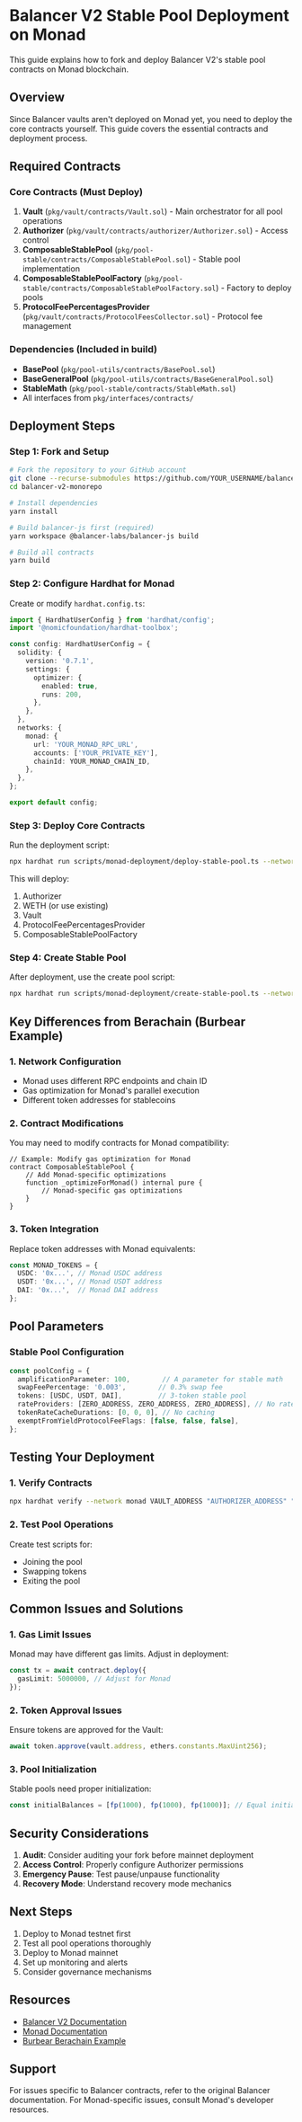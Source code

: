 # Balancer V2 Stable Pool Deployment on Monad

This guide explains how to fork and deploy Balancer V2's stable pool contracts on Monad blockchain.

## Overview

Since Balancer vaults aren't deployed on Monad yet, you need to deploy the core contracts yourself. This guide covers the essential contracts and deployment process.

## Required Contracts

### Core Contracts (Must Deploy)
1. **Vault** (`pkg/vault/contracts/Vault.sol`) - Main orchestrator for all pool operations
2. **Authorizer** (`pkg/vault/contracts/authorizer/Authorizer.sol`) - Access control
3. **ComposableStablePool** (`pkg/pool-stable/contracts/ComposableStablePool.sol`) - Stable pool implementation
4. **ComposableStablePoolFactory** (`pkg/pool-stable/contracts/ComposableStablePoolFactory.sol`) - Factory to deploy pools
5. **ProtocolFeePercentagesProvider** (`pkg/vault/contracts/ProtocolFeesCollector.sol`) - Protocol fee management

### Dependencies (Included in build)
- **BasePool** (`pkg/pool-utils/contracts/BasePool.sol`)
- **BaseGeneralPool** (`pkg/pool-utils/contracts/BaseGeneralPool.sol`)
- **StableMath** (`pkg/pool-stable/contracts/StableMath.sol`)
- All interfaces from `pkg/interfaces/contracts/`

## Deployment Steps

### Step 1: Fork and Setup
```bash
# Fork the repository to your GitHub account
git clone --recurse-submodules https://github.com/YOUR_USERNAME/balancer-v2-monorepo.git
cd balancer-v2-monorepo

# Install dependencies
yarn install

# Build balancer-js first (required)
yarn workspace @balancer-labs/balancer-js build

# Build all contracts
yarn build
```

### Step 2: Configure Hardhat for Monad
Create or modify `hardhat.config.ts`:

```typescript
import { HardhatUserConfig } from 'hardhat/config';
import '@nomicfoundation/hardhat-toolbox';

const config: HardhatUserConfig = {
  solidity: {
    version: '0.7.1',
    settings: {
      optimizer: {
        enabled: true,
        runs: 200,
      },
    },
  },
  networks: {
    monad: {
      url: 'YOUR_MONAD_RPC_URL',
      accounts: ['YOUR_PRIVATE_KEY'],
      chainId: YOUR_MONAD_CHAIN_ID,
    },
  },
};

export default config;
```

### Step 3: Deploy Core Contracts

Run the deployment script:
```bash
npx hardhat run scripts/monad-deployment/deploy-stable-pool.ts --network monad
```

This will deploy:
1. Authorizer
2. WETH (or use existing)
3. Vault
4. ProtocolFeePercentagesProvider
5. ComposableStablePoolFactory

### Step 4: Create Stable Pool

After deployment, use the create pool script:
```bash
npx hardhat run scripts/monad-deployment/create-stable-pool.ts --network monad
```

## Key Differences from Berachain (Burbear Example)

### 1. Network Configuration
- Monad uses different RPC endpoints and chain ID
- Gas optimization for Monad's parallel execution
- Different token addresses for stablecoins

### 2. Contract Modifications
You may need to modify contracts for Monad compatibility:

```solidity
// Example: Modify gas optimization for Monad
contract ComposableStablePool {
    // Add Monad-specific optimizations
    function _optimizeForMonad() internal pure {
        // Monad-specific gas optimizations
    }
}
```

### 3. Token Integration
Replace token addresses with Monad equivalents:
```typescript
const MONAD_TOKENS = {
  USDC: '0x...', // Monad USDC address
  USDT: '0x...', // Monad USDT address
  DAI: '0x...',  // Monad DAI address
};
```

## Pool Parameters

### Stable Pool Configuration
```typescript
const poolConfig = {
  amplificationParameter: 100,        // A parameter for stable math
  swapFeePercentage: '0.003',        // 0.3% swap fee
  tokens: [USDC, USDT, DAI],         // 3-token stable pool
  rateProviders: [ZERO_ADDRESS, ZERO_ADDRESS, ZERO_ADDRESS], // No rate providers
  tokenRateCacheDurations: [0, 0, 0], // No caching
  exemptFromYieldProtocolFeeFlags: [false, false, false],
};
```

## Testing Your Deployment

### 1. Verify Contracts
```bash
npx hardhat verify --network monad VAULT_ADDRESS "AUTHORIZER_ADDRESS" "WETH_ADDRESS" 0 0
```

### 2. Test Pool Operations
Create test scripts for:
- Joining the pool
- Swapping tokens
- Exiting the pool

## Common Issues and Solutions

### 1. Gas Limit Issues
Monad may have different gas limits. Adjust in deployment:
```typescript
const tx = await contract.deploy({
  gasLimit: 5000000, // Adjust for Monad
});
```

### 2. Token Approval Issues
Ensure tokens are approved for the Vault:
```typescript
await token.approve(vault.address, ethers.constants.MaxUint256);
```

### 3. Pool Initialization
Stable pools need proper initialization:
```typescript
const initialBalances = [fp(1000), fp(1000), fp(1000)]; // Equal initial liquidity
```

## Security Considerations

1. **Audit**: Consider auditing your fork before mainnet deployment
2. **Access Control**: Properly configure Authorizer permissions
3. **Emergency Pause**: Test pause/unpause functionality
4. **Recovery Mode**: Understand recovery mode mechanics

## Next Steps

1. Deploy to Monad testnet first
2. Test all pool operations thoroughly
3. Deploy to Monad mainnet
4. Set up monitoring and alerts
5. Consider governance mechanisms

## Resources

- [Balancer V2 Documentation](https://docs.balancer.fi/)
- [Monad Documentation](https://docs.monad.xyz/)
- [Burbear Berachain Example](https://docs.burrbear.io/product-overview/contract-addresses)

## Support

For issues specific to Balancer contracts, refer to the original Balancer documentation. For Monad-specific issues, consult Monad's developer resources. 